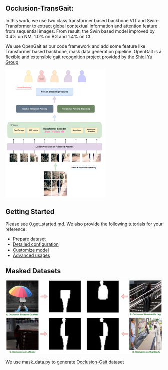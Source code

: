 ## Occlusion-TransGait:

In this work, we use two class transformer based backbone VIT and Swin-Transformer to extract global contextual information and attention feature from sequential images. From result, the Swin based model improved by 0.4% on NM, 1.0% on BG and 1.4% on CL.

We use OpenGait as our code framework and add some feature like Transformer based backbone, mask data generation pipeline. OpenGait is a flexible and extensible gait recognition project provided by the [Shiqi Yu Group](https://github.com/ShiqiYu/OpenGait)


<img src="./assets/FrameWork.png" width = "320" height = "410" alt="logo" />


## Getting Started


Please see [0.get_started.md](docs/0.get_started.md). We also provide the following tutorials for your reference:
- [Prepare dataset](docs/2.prepare_dataset.md)
- [Detailed configuration](docs/3.detailed_config.md)
- [Customize model](docs/4.how_to_create_your_model.md)
- [Advanced usages](docs/5.advanced_usages.md) 

## Masked Datasets

<img src="./assets/maskdata.png" alt="logo" />

We use mask_data.py to generate [Occlusion-Gait](https://drive.google.com/drive/folders/1RdZXe0PhjJoM7K41Uf42V5NyzkkBMygm?usp=drive_link ) dataset